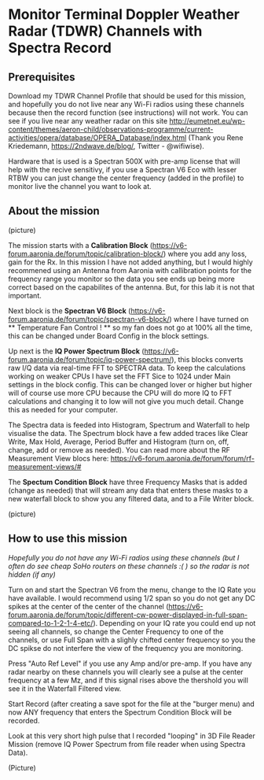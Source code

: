 # Monitor Terminal Doppler Weather Radar (TDWR) Channels with Spectra Record

## Prerequisites 

Download my TDWR Channel Profile that should be used for this mission, and hopefully you do not live near any Wi-Fi radios using these channels because then the record function (see instructions) will not work. You can see if you live near any weather radar on this site http://eumetnet.eu/wp-content/themes/aeron-child/observations-programme/current-activities/opera/database/OPERA_Database/index.html (Thank you Rene Kriedemann, https://2ndwave.de/blog/, Twitter - @wifiwise).

Hardware that is used is a Spectran 500X with pre-amp license that will help with the recive sensitivy, if you use a Spectran V6 Eco with lesser RTBW you can just change the center frequency (added in the profile) to monitor live the channel you want to look at.

## About the mission

(picture)

The mission starts with a **Calibration Block** (https://v6-forum.aaronia.de/forum/topic/calibration-block/) where you add any loss, gain for the Rx. In this mission I have not added anything, but I would highly recommened using an Antenna from Aaronia with callibration points for the frequency range you monitor so the data you see ends up being more correct based on the capabilites of the antenna. But, for this lab it is not that important.

Next block is the **Spectran V6 Block** (https://v6-forum.aaronia.de/forum/topic/spectran-v6-block/) where I have turned on ** Temperature Fan Control ! ** so my fan does not go at 100% all the time, this can be changed under Board Config in the block settings. 

Up next is the **IQ Power Spectrum Block** (https://v6-forum.aaronia.de/forum/topic/iq-power-spectrum/), this blocks converts raw I/Q data via real-time FFT to SPECTRA data.
To keep the calculations working on weaker CPUs I have set the FFT Sice to 1024 under Main settings in the block config. This can be changed lover or higher but higher will of course use more CPU because the CPU will do more IQ to FFT calculations and changing it to low will not give you much detail. Change this as needed for your computer.

The Spectra data is feeded into Histogram, Spectrum and Waterfall to help visualise the data. The Spectrum block have a few added traces like Clear Write, Max Hold, Average, Period Buffer and Histogram (turn on, off, change, add or remove as needed). You can read more about the RF Measurement View blocs here: https://v6-forum.aaronia.de/forum/forum/rf-measurement-views/# 

The **Spectum Condition Block** have three Frequency Masks that is added (change as needed) that will stream any data that enters these masks to a new waterfall block to show you any filtered data, and to a File Writer block. 

(picture)

## How to use this mission

_Hopefully you do not have any Wi-Fi radios using these channels (but I often do see cheap SoHo routers on these channels :( ) so the radar is not hidden (if any)_

Turn on and start the Spectran V6 from the menu, change to the IQ Rate you have available. I would recommend using 1/2 span so you do not get any DC spikes at the center of the center of the channel (https://v6-forum.aaronia.de/forum/topic/different-cw-power-displayed-in-full-span-compared-to-1-2-1-4-etc/). Depending on your IQ rate you could end up not seeing all channels, so change the Center Frequency to one of the channels, or use Full Span with a slighly chifted center frequency so you the DC spikse do not interfere the view of the frequency you are monitoring.

Press "Auto Ref Level" if you use any Amp and/or pre-amp. If you have any radar nearby on these channels you will clearly see a pulse at the center frequency at a few Mz, and if this signal rises above the thershold you will see it in the Waterfall Filtered view. 

Start Record (after creating a save spot for the file at the "burger menu) and now ANY frequency that enters the Spectrum Condition Block will be recorded. 

Look at this very short high pulse that I recorded "looping" in 3D File Reader Mission (remove IQ Power Spectrum from file reader when using Spectra Data).

(Picture)




